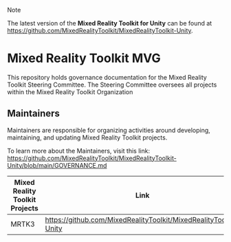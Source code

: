 > [!NOTE]
> The latest version of the <strong>Mixed Reality Toolkit for Unity</strong> can be found
> at https://github.com/MixedRealityToolkit/MixedRealityToolkit-Unity.

# Mixed Reality Toolkit MVG

This repository holds governance documentation for the Mixed Reality Toolkit Steering Committee. The Steering Committee oversees all projects within the Mixed Reality Toolkit Organization

## Maintainers

Maintainers are responsible for organizing activities around developing, maintaining, and updating Mixed Reality Toolkit projects.

To learn more about the Maintainers, visit this link: https://github.com/MixedRealityToolkit/MixedRealityToolkit-Unity/blob/main/GOVERNANCE.md

| Mixed Reality Toolkit Projects    | Link |
| -------- | ------- |
| MRTK3  | https://github.com/MixedRealityToolkit/MixedRealityToolkit-Unity    |
